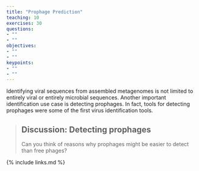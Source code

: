 ```yaml
---
title: "Prophage Prediction"
teaching: 10
exercises: 30
questions:
- ""
- "" 
objectives:
- ""
- ""
keypoints:
- ""
- ""
---
```


Identifying viral sequences from assembled metagenomes is not limited to entirely viral or entirely microbial sequences. Another important identification use case is detecting prophages. In fact, tools for detecting prophages were some of the first virus identification tools.

>## Discussion: Detecting prophages
> Can you think of reasons why prophages might be easier to detect than free phages?



{% include links.md %}
